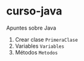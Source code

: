 # curso-java
Apuntes sobre Java

1. Crear clase ```PrimeraClase```
2. Variables ```Variables```
3. Métodos ```Metodos```